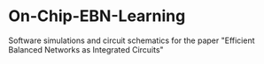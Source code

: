 # On-Chip-EBN-Learning
Software simulations and circuit schematics for the paper "Efficient Balanced Networks as Integrated Circuits"
